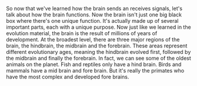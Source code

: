 So now that we've learned how the brain sends an receives signals, let's talk
about how the brain functions. Now the brain isn't just one big black box where
there's one unique function. It's actually made up of several important parts,
each with a unique purpose. Now just like we learned in the evolution material,
the brain is the result of millions of years of development. At the broadest
level, there are three major regions of the brain, the hindbrain, the midbrain
and the forebrain. These areas represent different evolutionary ages, meaning
the hindbrain evolved first, followed by the midbrain and finally the
forebrain. In fact, we can see some of the oldest animals on the planet. Fish
and reptiles only have a hind brain. Birds and mammals have a mid brain and
fore brain. But it's really the primates who have the most complex and
developed fore brains.
